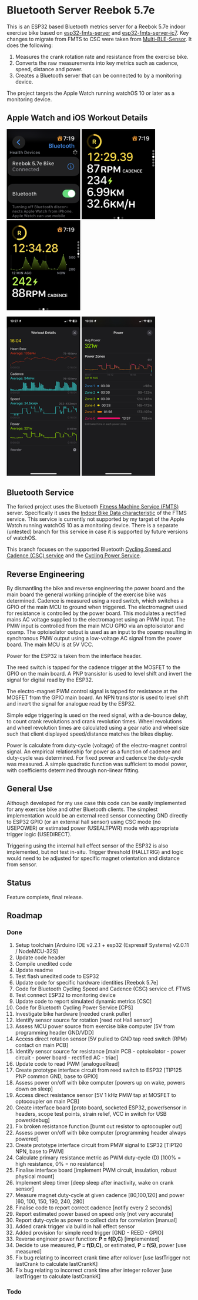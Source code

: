 # Bluetooth Server Reebok 5.7e

This is an ESP32 based Bluetooth metrics server for a Reebok 5.7e indoor exercise bike based on [esp32-fmts-server](https://github.com/jamesjmtaylor/esp32-ftms-server) and [esp32-fmts-server-ic7](https://github.com/damndemento/esp32-ftms-server-ic7). Key changes to migrate from FMTS to CSC were taken from [Multi-BLE-Sensor](https://github.com/BigJinge/Multi-BLE-Sensor/tree/master). It does the following:

1. Measures the crank rotation rate and resistance from the exercise bike.
1. Converts the raw measurements into key metrics such as cadence, speed, distance and power.
1. Creates a Bluetooth server that can be connected to by a monitoring device.

The project targets the Apple Watch running watchOS 10 or later as a monitoring device.

## Apple Watch and iOS Workout Details

<img src="https://github.com/dbsqp/bluetooth-reebok-57e/blob/AppleWatch-branch/documentation/apple-watchos-bluetooth.jpeg?raw=true" width="200" /> <img src="https://github.com/dbsqp/bluetooth-reebok-57e/blob/AppleWatch-branch/documentation/apple-watchos-cycling-metrics.jpeg?raw=true" width="200" /> <img src="https://github.com/dbsqp/bluetooth-reebok-57e/blob/AppleWatch-branch/documentation/apple-watchos-cycling-power.jpeg?raw=true" width="200" />

<img src="https://github.com/dbsqp/bluetooth-reebok-57e/blob/AppleWatch-branch/documentation/apple-ios-workout-details.jpeg?raw=true" width="200" /> <img src="https://github.com/dbsqp/bluetooth-reebok-57e/blob/AppleWatch-branch/documentation/apple-ios-workout-power.jpeg?raw=true" width="200" /> 


## Bluetooth Service
The forked project uses the Bluetooth [Fitness Machine Service (FMTS)](https://www.bluetooth.com/specifications/specs/fitness-machine-service-1-0/) server. Specifically it uses the [Indoor Bike Data characteristic](https://www.bluetooth.com/wp-content/uploads/Sitecore-Media-Library/Gatt/Xml/Characteristics/org.bluetooth.characteristic.indoor_bike_data.xml) of the FTMS service. This service is currently not supported by my target of the Apple Watch running watchOS 10 as a monitoring device. There is a separate (untested) branch for this service in case it is supported by future versions of watchOS.

This branch focuses on the supported Bluetooth [Cycling Speed and Cadence (CSC) service](https://www.bluetooth.com/specifications/specs/cycling-speed-and-cadence-service-1-0/) and the [Cycling Power Service](https://www.bluetooth.com/specifications/specs/cycling-power-service-1-1/).

## Reverse Engineering
By dismantling the bike and reverse engineering the power board and the main board the general working principle of the exercise bike was determined. Cadence is measured using a reed switch, which switches a GPIO of the main MCU to ground when triggered.
The electromagnet used for resistance is controlled by the power board. This modulates a rectified mains AC voltage supplied to the electromagnet using an PWM input. The PMW input is controlled from the main MCU GPIO via an optoisolator and opamp.
The optoisolator output is used as an input to the opamp resulting in synchronous PMW output using a low-voltage AC signal from the power board. The main MCU is at 5V VCC.

Power for the ESP32 is taken from the interface header.

The reed switch is tapped for the cadence trigger at the MOSFET to the GPIO on the main board.
A PNP transistor is used to level shift and invert the signal for digital read by the ESP32.

The electro-magnet PWM control signal is tapped for resistance at the MOSFET from the GPIO main board.
An NPN transistor is used to level shift and invert the signal for analogue read by the ESP32.

Simple edge triggering is used on the reed signal, with a de-bounce delay, to count crank revolutions and crank revolution times.
Wheel revolutions and wheel revolution times are calculated using a gear ratio and wheel size such that client displayed speed/distance matches the bikes display.

Power is calculate from duty-cycle (voltage) of the electro-magnet control signal. An empirical relationship for power as a function of cadence and duty-cycle was determined.
For fixed power and cadence the duty-cycle was measured. A simple quadratic function was sufficient to model power, with coefficients determined through non-linear fitting.

## General Use
Although developed for my use case this code can be easily implemented for any exercise bike and other Bluetooth clients. The simplest implementation would be an external reed sensor connecting GND directly to ESP32 GPIO (or an external hall sensor) using CSC mode (no USEPOWER) or estimated power (USEALTPWR) mode with appropriate trigger logic (USEDIRECT).

Triggering using the internal hall effect sensor of the ESP32 is also implemented, but not test in-situ. Trigger threshold (HALLTRIG) and logic would need to be adjusted for specific magnet orientation and distance from sensor.


## Status
Feature complete, final release.

## Roadmap
### Done
1. Setup toolchain [Arduino IDE v2.2.1 + esp32 (Espressif Systems) v2.0.11 / NodeMCU-32S]
1. Update code header
1. Compile unedited code
1. Update readme
1. Test flash unedited code to ESP32
1. Update code for specific hardware identities [Reebok 5.7e]
1. Code for Bluetooth Cycling Speed and Cadence (CSC) service cf. FTMS
1. Test connect ESP32 to monitoring device
1. Update code to report simulated dynamic metrics [CSC]
1. Code for Bluetooth Cycling Power Service [CPS]
1. Investigate bike hardware [needed crank puller]
1. Identify sensor source for rotation [reed not Hall sensor]
1. Assess MCU power source from exercise bike computer [5V from programming header GND/VDD]
1. Access direct rotation sensor [5V pulled to GND tap reed switch (RPM) contact on main PCB]
1. Identify sensor source for resistance [main PCB - optoisolator - power circuit - power board - rectified AC - triac]
1. Update code to read PWM [analogueRead]
1. Create prototype interface circuit from reed switch to ESP32 [TIP125 PNP common GND, base to GPIO]
1. Assess power on/off with bike computer [powers up on wake, powers down on sleep]
1. Access direct resistance sensor [5V 1 kHz PMW tap at MOSFET to optocoupler on main PCB]
1. Create interface board [proto board, socketed ESP32, power/sensor in headers, scope test points, strain relief, VCC in switch for USB power/debug]
1. Fix broken resistance function [burnt out resistor to optocoupler out]
1. Assess power on/off with bike computer [programming header always powered]
1. Create prototype interface circuit from PMW signal to ESP32 [TIP120 NPN, base to PWM]
1. Calculate primary resistance metric as PWM duty-cycle (D) [100% = high resistance, 0% = no resistance]
1. Finalise interface board [implement PWM circuit, insulation, robust physical mount]
1. Implement sleep timer [deep sleep after inactivity, wake on crank sensor]
1. Measure magnet duty-cycle at given cadence [80,100,120] and power [60, 100, 150, 190, 240, 280]
1. Finalise code to report correct cadence [notify every 2 seconds]
1. Report estimated power based on speed only [not very accurate]
1. Report duty-cycle as power to collect data for correlation [manual]
1. Added crank trigger via build in hall effect sensor
1. Added provision for simple reed trigger [GND - REED - GPIO]
1. Reverse engineer power function: **P = f(D,C)** [implemented]
1. Decide to use measured, **P = f(D,C)**, or estimated, **P = f(S)**, power [use measured]
1. Fix bug relating to incorrect crank time after rollover [use lastTrigger not lastCrank to calculate lastCrankK]
1. Fix bug relating to incorrect crank time after integer rollover [use lastTrigger to calculate lastCrankK]

### Todo
